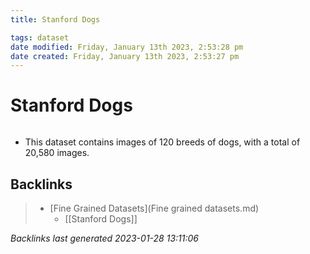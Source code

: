 ```yaml
---
title: Stanford Dogs

tags: dataset 
date modified: Friday, January 13th 2023, 2:53:28 pm
date created: Friday, January 13th 2023, 2:53:27 pm
---
```


# Stanford Dogs
```toc
```

- This dataset contains images of 120 breeds of dogs, with a total of 20,580 images.

## Backlinks

> - [Fine Grained Datasets](Fine grained datasets.md)
>   - [[Stanford Dogs]]

_Backlinks last generated 2023-01-28 13:11:06_
